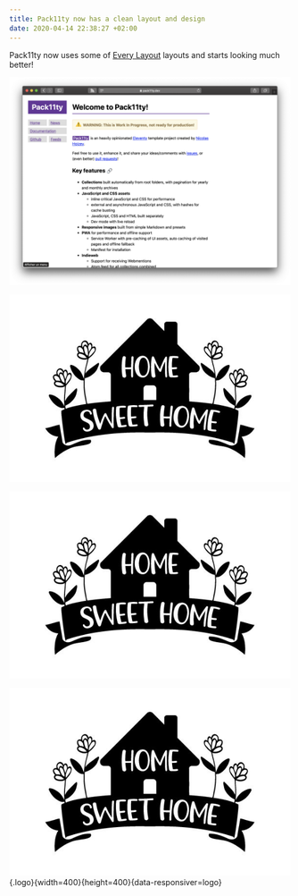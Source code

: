 ```yaml
---
title: Pack11ty now has a clean layout and design
date: 2020-04-14 22:38:27 +02:00
---
```


Pack11ty now uses some of [Every Layout](https://every-layout.dev/) layouts and starts looking much better!

![Pack11ty screenshot](pack11ty-screenshot.png "Pack11ty's design as of 14th April 2020")

![Pack11ty screenshot](home-sweet.jpg "Pack11ty's design as of 14th April 2020")

![](./home-sweet.jpg)


![My logo](./home-sweet.jpg){.logo}{width=400}{height=400}{data-responsiver=logo}

